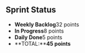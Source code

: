 ## Sprint Status
-   **Weekly Backlog**32 points
-   **In Progress**8 points
-   **Daily Done**5 points
-   **TOTAL:****45 points**